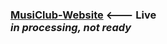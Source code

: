 ### [MusiClub-Website](https://asimmakhmudov.github.io/MusiClub-Website/) <--- Live </br> *in processing, not ready* </br>


